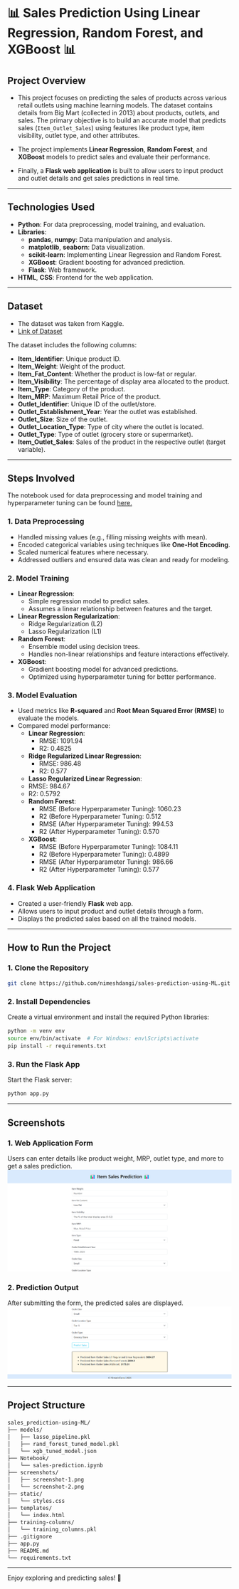 # **📊 Sales Prediction Using Linear Regression, Random Forest, and XGBoost 📊**

## **Project Overview**
- This project focuses on predicting the sales of products across various retail outlets using machine learning models. The dataset contains details from Big Mart (collected in 2013) about products, outlets, and sales. The primary objective is to build an accurate model that predicts sales (`Item_Outlet_Sales`) using features like product type, item visibility, outlet type, and other attributes.

- The project implements **Linear Regression**, **Random Forest**, and **XGBoost** models to predict sales and evaluate their performance. 
- Finally, a **Flask web application** is built to allow users to input product and outlet details and get sales predictions in real time.

---

## **Technologies Used**
- **Python**: For data preprocessing, model training, and evaluation.
- **Libraries**:
  - **pandas**, **numpy**: Data manipulation and analysis.
  - **matplotlib**, **seaborn**: Data visualization.
  - **scikit-learn**: Implementing Linear Regression and Random Forest.
  - **XGBoost**: Gradient boosting for advanced prediction.
  - **Flask**: Web framework.
- **HTML**, **CSS**: Frontend for the web application.

---

## **Dataset**
- The dataset was taken from Kaggle.
- [Link of Dataset](https://www.kaggle.com/datasets/brijbhushannanda1979/bigmart-sales-data/data)

The dataset includes the following columns:
- **Item_Identifier**: Unique product ID.
- **Item_Weight**: Weight of the product.
- **Item_Fat_Content**: Whether the product is low-fat or regular.
- **Item_Visibility**: The percentage of display area allocated to the product.
- **Item_Type**: Category of the product.
- **Item_MRP**: Maximum Retail Price of the product.
- **Outlet_Identifier**: Unique ID of the outlet/store.
- **Outlet_Establishment_Year**: Year the outlet was established.
- **Outlet_Size**: Size of the outlet.
- **Outlet_Location_Type**: Type of city where the outlet is located.
- **Outlet_Type**: Type of outlet (grocery store or supermarket).
- **Item_Outlet_Sales**: Sales of the product in the respective outlet (target variable).

---

## **Steps Involved**
The notebook used for data preprocessing and model training and hyperparameter tuning can be found [here.](./Notebook/sales_prediction.ipynb)
### **1. Data Preprocessing**
- Handled missing values (e.g., filling missing weights with mean).
- Encoded categorical variables using techniques like **One-Hot Encoding**.
- Scaled numerical features where necessary.
- Addressed outliers and ensured data was clean and ready for modeling.

### **2. Model Training**
- **Linear Regression**:
  - Simple regression model to predict sales.
  - Assumes a linear relationship between features and the target.
- **Linear Regression Regularization**:
  - Ridge Regularization (L2)
  - Lasso Regularization (L1)
- **Random Forest**:
  - Ensemble model using decision trees.
  - Handles non-linear relationships and feature interactions effectively.
- **XGBoost**:
  - Gradient boosting model for advanced predictions.
  - Optimized using hyperparameter tuning for better performance.

### **3. Model Evaluation**
- Used metrics like **R-squared** and **Root Mean Squared Error (RMSE)** to evaluate the models.
- Compared model performance:
  - **Linear Regression**:
    - RMSE: 1091.94
    - R2: 0.4825
  - **Ridge Regularized Linear Regression**:
    - RMSE: 986.48
    - R2: 0.577
  -  **Lasso Regularized Linear Regression**:
    - RMSE: 984.67
    - R2: 0.5792
  - **Random Forest**:
    - RMSE (Before Hyperparameter Tuning): 1060.23
    - R2 (Before Hyperparameter Tuning: 0.512
    - RMSE (After Hyperparameter Tuning): 994.53
    - R2 (After Hyperparameter Tuning): 0.570
  - **XGBoost**: 
    - RMSE (Before Hyperparameter Tuning): 1084.11
    - R2 (Before Hyperparameter Tuning): 0.4899
    - RMSE (After Hyperparameter Tuning): 986.66
    - R2 (After Hyperparameter Tuning): 0.577

### **4. Flask Web Application**
- Created a user-friendly **Flask** web app.
- Allows users to input product and outlet details through a form.
- Displays the predicted sales based on all the trained models.

---

## **How to Run the Project**
### **1. Clone the Repository**
```bash
git clone https://github.com/nimeshdangi/sales-prediction-using-ML.git
```

### **2. Install Dependencies**
Create a virtual environment and install the required Python libraries:
```bash
python -m venv env
source env/bin/activate  # For Windows: env\Scripts\activate
pip install -r requirements.txt
```

### **3. Run the Flask App**
Start the Flask server:
```bash
python app.py
```

---


## **Screenshots**
### **1. Web Application Form**
Users can enter details like product weight, MRP, outlet type, and more to get a sales prediction.
![form-fill](./screenshots/screenshot-1.png)

### **2. Prediction Output**
After submitting the form, the predicted sales are displayed.
![predicted-sales](./screenshots/screenshot-2.png)

---

## **Project Structure**
```
sales_prediction-using-ML/
├── models/
│   ├── lasso_pipeline.pkl
│   ├── rand_forest_tuned_model.pkl
│   └── xgb_tuned_model.json
├── Notebook/
│   └── sales-prediction.ipynb
├── screenshots/
│   ├── screenshot-1.png
│   └── screenshot-2.png
├── static/
│   └── styles.css
├── templates/
│   └── index.html
├── training-columns/
│   └── training_columns.pkl
├── .gitignore
├── app.py
├── README.md
└── requirements.txt
```

---
Enjoy exploring and predicting sales! 🚀